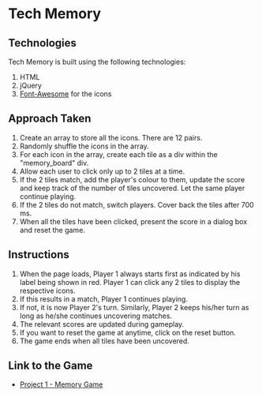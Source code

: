 # Tech Memory

## Technologies
Tech Memory is built using the following technologies:

1. HTML
1. jQuery
1. [Font-Awesome](https://fortawesome.github.io/Font-Awesome/) for the icons

## Approach Taken
1. Create an array to store all the icons. There are 12 pairs.
1. Randomly shuffle the icons in the array.
1. For each icon in the array, create each tile as a div within the "memory_board" div.
1. Allow each user to click only up to 2 tiles at a time.
1. If the 2 tiles match, add the player's colour to them, update the score and keep track of the number of tiles uncovered. Let the same player continue playing.
1. If the 2 tiles do not match, switch players. Cover back the tiles after 700 ms.
1. When all the tiles have been clicked, present the score in a dialog box and reset the game.

## Instructions
1. When the page loads, Player 1 always starts first as indicated by his label being shown in red. Player 1 can click any 2 tiles to display the respective icons.
1. If this results in a match, Player 1 continues playing.
1. If not, it is now Player 2's turn. Similarly, Player 2 keeps his/her turn as long as he/she continues uncovering matches.
1. The relevant scores are updated during gameplay.
1. If you want to reset the game at anytime, click on the reset button.
1. The game ends when all tiles have been uncovered. 

## Link to the Game
* [Project 1 - Memory Game](http://charlesguo.github.io/memory-game)

